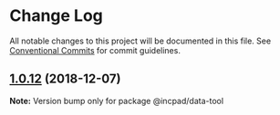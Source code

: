# Change Log

All notable changes to this project will be documented in this file.
See [Conventional Commits](https://conventionalcommits.org) for commit guidelines.

## [1.0.12](https://gitee.com/brokenMoon/Incpad/compare/@incpad/data-tool@1.0.11...@incpad/data-tool@1.0.12) (2018-12-07)

**Note:** Version bump only for package @incpad/data-tool
